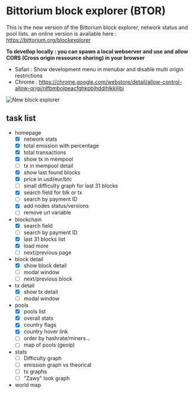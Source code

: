 # Bittorium block explorer (BTOR)

This is the new version of the Bittorium block explorer, network status and pool lists. an online version is available here : https://bittorium.org/blockexplorer

**To devellop locally : you can spawn a local webserver and use and allow CORS (Cross origin ressource sharing) in your browser**

 * Safari : Show development menu in menubar and disable multi origin restrictions
 * Chrome : https://chrome.google.com/webstore/detail/allow-control-allow-origi/nlfbmbojpeacfghkpbjhddihlkkiljbi


![New block explorer](https://cdn.discordapp.com/attachments/403614252415451156/430861467278114836/bx.png)

## task list

* homepage
  * [x] network stats
  * [x] total emission with percentage
  * [x] total transactions
  * [x] show tx in mempool
  * [ ] tx in mempool detail
  * [x] show last found blocks
  * [x] price in usd/eur/btc
  * [ ] small difficulty graph for last 31 blocks
  * [x] search field for blk or tx
  * [ ] search by payment ID
  * [x] add nodes status/versions
  * [ ] remove url variable

* blockchain
  * [x] search field
  * [ ] search by payment ID
  * [x] last 31 blocks list
  * [x] load more
  * [ ] next/previous page
  
* block detail
  * [x] show block detail
  * [ ] modal window
  * [ ] next/previous block
  
* tx detail
  * [x] show tx detail
  * [ ] modal window
  
* pools
  * [x] pools list
  * [x] overall stats
  * [x] country flags
  * [x] country hover link
  * [ ] order by hashrate/miners...
  * [ ] map of pools (geoip)

* stats
  * [ ] Difficulty graph
  * [ ] emission graph vs theorical
  * [ ] tx graphs
  * [ ] "Zawy" look graph
  
* world map
 
